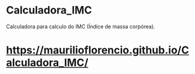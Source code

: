 # Calculadora_IMC
Calculadora para calculo do IMC (Índice de massa corpórea).
# https://maurilioflorencio.github.io/Calculadora_IMC/
